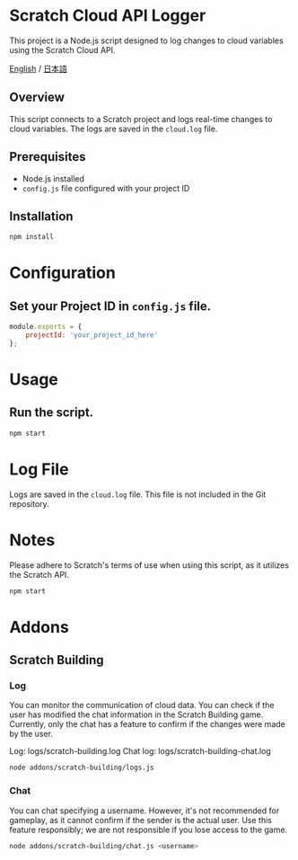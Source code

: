 # Scratch Cloud API Logger

This project is a Node.js script designed to log changes to cloud variables using the Scratch Cloud API.

[English](./README.md) / [日本語](./README/ja.md)

## Overview

This script connects to a Scratch project and logs real-time changes to cloud variables. The logs are saved in the `cloud.log` file.

## Prerequisites

- Node.js installed
- `config.js` file configured with your project ID

## Installation

```bash
npm install
```

# Configuration

## Set your Project ID in `config.js` file.
```js
module.exports = {
    projectId: 'your_project_id_here'
};
```

# Usage

## Run the script.
```bash
npm start
```

# Log File

Logs are saved in the `cloud.log` file. This file is not included in the Git repository.

# Notes

Please adhere to Scratch's terms of use when using this script, as it utilizes the Scratch API.

```bash
npm start
```

# Addons

## Scratch Building

### Log

You can monitor the communication of cloud data. You can check if the user has modified the chat information in the Scratch Building game. Currently, only the chat has a feature to confirm if the changes were made by the user.

Log: logs/scratch-building.log
Chat log: logs/scratch-building-chat.log

```bash
node addons/scratch-building/logs.js
```

### Chat

You can chat specifying a username. However, it's not recommended for gameplay, as it cannot confirm if the sender is the actual user. Use this feature responsibly; we are not responsible if you lose access to the game.

```bash
node addons/scratch-building/chat.js <username>
```
